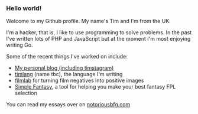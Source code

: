 ### Hello world!

Welcome to my Github profile. My name's Tim and I'm from the UK.

I'm a hacker, that is, I like to use programming to solve problems. In the past I've written lots of PHP and JavaScript but at the moment I'm most enjoying writing Go.

Some of the recent things I've worked on include:
- [My personal blog (including timstagram)](https://notoriousbfg.com)
- [timlang](https://github.com/notoriousbfg/tim) (name tbc), the language I'm writing
- [filmlab](https://github.com/notoriousbfg/filmlab) for turning film negatives into positive images
- [Simple Fantasy](https://github.com/notoriousbfg/simple-fantasy), a tool for helping you make your best fantasy FPL selection

You can read my essays over on [notoriousbfg.com](https://notoriousbfg.com) 